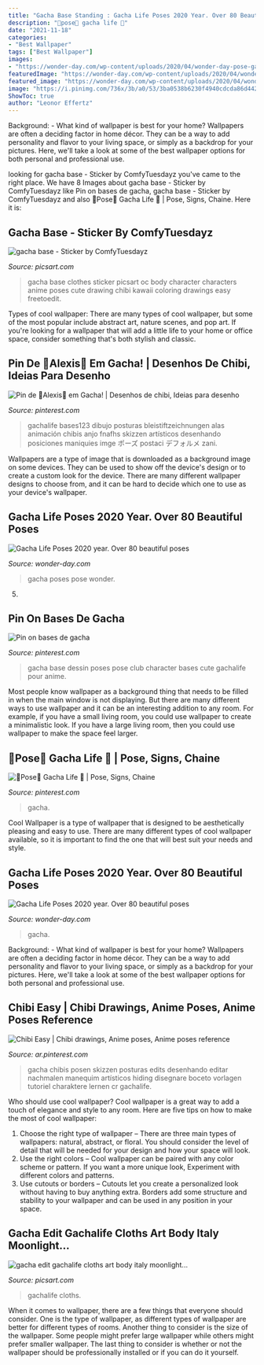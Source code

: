 ```yaml
---
title: "Gacha Base Standing : Gacha Life Poses 2020 Year. Over 80 Beautiful Poses"
description: "🌼pose🌼 gacha life 🍃"
date: "2021-11-18"
categories:
- "Best Wallpaper"
tags: ["Best Wallpaper"]
images:
- "https://wonder-day.com/wp-content/uploads/2020/04/wonder-day-pose-gacha-life-37.jpg"
featuredImage: "https://wonder-day.com/wp-content/uploads/2020/04/wonder-day-pose-gacha-life-57-212x300.jpg"
featured_image: "https://wonder-day.com/wp-content/uploads/2020/04/wonder-day-pose-gacha-life-57-212x300.jpg"
image: "https://i.pinimg.com/736x/3b/a0/53/3ba0538b6230f4940cdcda86d442e0ac.jpg"
ShowToc: true
author: "Leonor Effertz"
---
```



Background: - What kind of wallpaper is best for your home?
Wallpapers are often a deciding factor in home décor. They can be a way to add personality and flavor to your living space, or simply as a backdrop for your pictures. Here, we'll take a look at some of the best wallpaper options for both personal and professional use.

	

		
looking for gacha base - Sticker by ComfyTuesdayz you've came to the right place. We have 8 Images about gacha base - Sticker by ComfyTuesdayz like Pin on bases de gacha, gacha base - Sticker by ComfyTuesdayz and also 🌼Pose🌼 Gacha Life 🍃 | Pose, Signs, Chaine. Here it is:
		
    
## Gacha Base - Sticker By ComfyTuesdayz

<img loading=lazy src="http://cdn131.picsart.com/293209730044211.png" onerror="this.onerror=null;this.src='https://tse4.mm.bing.net/th?id=OIP.1jBwLTjnfhGgxjTZ2Jfx7wHaJ6&amp;pid=15.1';" alt="gacha base - Sticker by ComfyTuesdayz">

_Source: picsart.com_

>gacha base clothes sticker picsart oc body character characters anime poses cute drawing chibi kawaii coloring drawings easy freetoedit. 

	

Types of cool wallpaper:
There are many types of cool wallpaper, but some of the most popular include abstract art, nature scenes, and pop art. If you're looking for a wallpaper that will add a little life to your home or office space, consider something that's both stylish and classic.

    
## Pin De 💖Alexis💖 Em Gacha! | Desenhos De Chibi, Ideias Para Desenho

<img loading=lazy src="https://i.pinimg.com/originals/6d/90/fa/6d90fa654e00769d37643c70b73bae4e.png" onerror="this.onerror=null;this.src='https://tse3.mm.bing.net/th?id=OIP.1p7pRE25Wxxh7ZGF81pdmwHaGE&amp;pid=15.1';" alt="Pin de 💖Alexis💖 em Gacha! | Desenhos de chibi, Ideias para desenho">

_Source: pinterest.com_

>gachalife bases123 dibujo posturas bleistiftzeichnungen alas animación chibis anjo fnafhs skizzen artísticos desenhando posiciones maniquies imge ポーズ postaci デフォルメ zani. 

	

Wallpapers are a type of image that is downloaded as a background image on some devices. They can be used to show off the device's design or to create a custom look for the device. There are many different wallpaper designs to choose from, and it can be hard to decide which one to use as your device's wallpaper.

    
## Gacha Life Poses 2020 Year. Over 80 Beautiful Poses

<img loading=lazy src="https://wonder-day.com/wp-content/uploads/2020/04/wonder-day-pose-gacha-life-37.jpg" onerror="this.onerror=null;this.src='https://tse3.mm.bing.net/th?id=OIP.6x1XMi3fmmGzPCprzp8dGwHaMo&amp;pid=15.1';" alt="Gacha Life Poses 2020 year. Over 80 beautiful poses">

_Source: wonder-day.com_

>gacha poses pose wonder. 

	

5.

    
## Pin On Bases De Gacha

<img loading=lazy src="https://i.pinimg.com/736x/40/4e/71/404e7138fe17d0ddeabdac11e8e08a6e.jpg" onerror="this.onerror=null;this.src='https://tse2.mm.bing.net/th?id=OIP.PPX78CyXnpzhR5tsdHWTjgAAAA&amp;pid=15.1';" alt="Pin on bases de gacha">

_Source: pinterest.com_

>gacha base dessin poses pose club character bases cute gachalife pour anime. 

	

Most people know wallpaper as a background thing that needs to be filled in when the main window is not displaying. But there are many different ways to use wallpaper and it can be an interesting addition to any room. For example, if you have a small living room, you could use wallpaper to create a minimalistic look. If you have a large living room, then you could use wallpaper to make the space feel larger.

    
## 🌼Pose🌼 Gacha Life 🍃 | Pose, Signs, Chaine

<img loading=lazy src="https://i.pinimg.com/736x/e9/a0/f4/e9a0f4325a99c210f5a93f2d09cf11f8.jpg" onerror="this.onerror=null;this.src='https://tse1.mm.bing.net/th?id=OIP.dViVUVlvqVJ6APa6VkSmdgHaLH&amp;pid=15.1';" alt="🌼Pose🌼 Gacha Life 🍃 | Pose, Signs, Chaine">

_Source: pinterest.com_

>gacha. 

	

Cool Wallpaper is a type of wallpaper that is designed to be aesthetically pleasing and easy to use. There are many different types of cool wallpaper available, so it is important to find the one that will best suit your needs and style.

    
## Gacha Life Poses 2020 Year. Over 80 Beautiful Poses

<img loading=lazy src="https://wonder-day.com/wp-content/uploads/2020/04/wonder-day-pose-gacha-life-57-212x300.jpg" onerror="this.onerror=null;this.src='https://tse4.mm.bing.net/th?id=OIP.VS9D0q3matjlYqF-APuASAAAAA&amp;pid=15.1';" alt="Gacha Life Poses 2020 year. Over 80 beautiful poses">

_Source: wonder-day.com_

>gacha. 

	

Background: - What kind of wallpaper is best for your home?
Wallpapers are often a deciding factor in home décor. They can be a way to add personality and flavor to your living space, or simply as a backdrop for your pictures. Here, we'll take a look at some of the best wallpaper options for both personal and professional use.

    
## Chibi Easy | Chibi Drawings, Anime Poses, Anime Poses Reference

<img loading=lazy src="https://i.pinimg.com/736x/3b/a0/53/3ba0538b6230f4940cdcda86d442e0ac.jpg" onerror="this.onerror=null;this.src='https://tse2.mm.bing.net/th?id=OIP.zYvXVsGm--1-Guo6nu0rhwHaHt&amp;pid=15.1';" alt="Chibi Easy | Chibi drawings, Anime poses, Anime poses reference">

_Source: ar.pinterest.com_

>gacha chibis posen skizzen posturas edits desenhando editar nachmalen manequim artísticos hiding disegnare boceto vorlagen tutoriel charaktere lernen cr gachalife. 

	

Who should use cool wallpaper?
Cool wallpaper is a great way to add a touch of elegance and style to any room. Here are five tips on how to make the most of cool wallpaper: 
1) Choose the right type of wallpaper – There are three main types of wallpapers: natural, abstract, or floral. You should consider the level of detail that will be needed for your design and how your space will look. 
2) Use the right colors – Cool wallpaper can be paired with any color scheme or pattern. If you want a more unique look, Experiment with different colors and patterns. 
3) Use cutouts or borders – Cutouts let you create a personalized look without having to buy anything extra. Borders add some structure and stability to your wallpaper and can be used in any position in your space.

    
## Gacha Edit Gachalife Cloths Art Body Italy Moonlight...

<img loading=lazy src="https://cdn130.picsart.com/299034612325211.png?r1024x1024" onerror="this.onerror=null;this.src='https://tse1.mm.bing.net/th?id=OIP.pPWPwz7fMJbRxTkpbST_UgHaHa&amp;pid=15.1';" alt="gacha edit gachalife cloths art body italy moonlight...">

_Source: picsart.com_

>gachalife cloths. 

	

When it comes to wallpaper, there are a few things that everyone should consider. One is the type of wallpaper, as different types of wallpaper are better for different types of rooms. Another thing to consider is the size of the wallpaper. Some people might prefer large wallpaper while others might prefer smaller wallpaper. The last thing to consider is whether or not the wallpaper should be professionally installed or if you can do it yourself.

